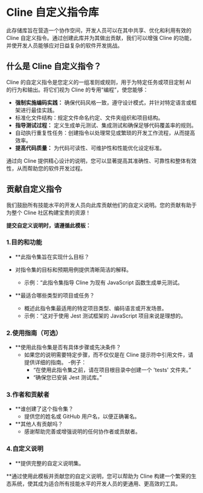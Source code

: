 # Cline 自定义指令库

此存储库旨在营造一个协作空间，开发人员可以在其中共享、优化和利用有效的 Cline 自定义指令。通过创建此库并为其做出贡献，我们可以增强 Cline 的功能，并使开发人员能够应对日益复杂的软件开发挑战。

## 什么是 Cline 自定义指令？

Cline 的自定义指令是您定义的一组准则或规则，用于为特定任务或项目定制 AI 的行为和输出。将它们视为 Cline 的专用“编程”，使您能够：

- **强制实施编码实践：** 确保代码风格一致，遵守设计模式，并针对特定语言或框架进行最佳实践。
- 标准化文件结构：规定文件命名约定、文件夹组织和项目结构。
- **指导测试过程：** 定义生成单元测试、集成测试和确保足够代码覆盖率的规则。
- 自动执行重复性任务：创建指令以处理常见或繁琐的开发工作流程，从而提高效率。
- **提高代码质量：** 为代码可读性、可维护性和性能优化设定标准。

通过向 Cline 提供精心设计的说明，您可以显著提高其准确性、可靠性和整体有效性，从而帮助您的软件开发过程。

## 贡献自定义指令

我们鼓励所有技能水平的开发人员向此库贡献他们的自定义说明。您的贡献有助于为整个 Cline 社区构建宝贵的资源！

**提交自定义说明时，请遵循此模板：**

### 1.目的和功能

- **此指令集旨在实现什么目标？
- 对指令集的目标和预期用例提供清晰简洁的解释。
    - 示例：“此指令集指导 Cline 为现有 JavaScript 函数生成单元测试。

- **最适合哪些类型的项目或任务？
    - 概述此指令集最适用的特定项目类型、编码语言或开发场景。
    - 示例：“这对于使用 Jest 测试框架的 JavaScript 项目来说是理想的。

### 2.使用指南（可选）

- **使用此指令集是否有具体步骤或先决条件？
    - 如果您的说明需要特定步骤，而不仅仅是在 Cline 提示符中引用文件，请提供详细的指南。
    -例子：
        - “在使用此指令集之前，请在项目根目录中创建一个 'tests' 文件夹。”
        - “确保您已安装 Jest 测试库。”

### 3.作者和贡献者
- **谁创建了这个指令集？
    - 提供您的姓名或 GitHub 用户名，以便正确署名。
- **其他人有贡献吗？
    - 感谢帮助完善或增强说明的任何协作者或贡献者。

### 4.自定义说明

- **提供完整的自定义说明集。

**通过使用此模板并贡献您的自定义说明，您可以帮助为 Cline 构建一个繁荣的生态系统，使其成为适合所有技能水平的开发人员的更通用、更高效的工具。